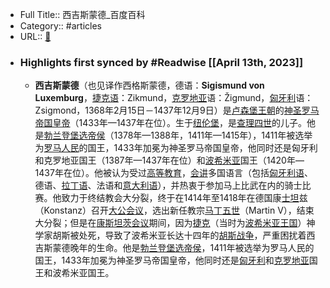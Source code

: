 - Full Title:: 西吉斯蒙德_百度百科
- Category:: #articles
- URL:: [🔗](https://baike.baidu.com/item/%E8%A5%BF%E5%90%89%E6%96%AF%E8%92%99%E5%BE%B7/7174831?fromtitle=%E8%A5%BF%E5%90%89%E6%96%AF%E5%AD%9F&fromid=583169)
- ### Highlights first synced by #Readwise [[April 13th, 2023]]
    - **西吉斯蒙德**（也见译作西格斯蒙德，德语：**Sigismund von Luxemburg**，[捷克语](/item/%E6%8D%B7%E5%85%8B%E8%AF%AD/676028?fromModule=lemma_inlink)：Zikmund，[克罗地亚](/item/%E5%85%8B%E7%BD%97%E5%9C%B0%E4%BA%9A/346016?fromModule=lemma_inlink)语：Žigmund，[匈牙利](/item/%E5%8C%88%E7%89%99%E5%88%A9/191888?fromModule=lemma_inlink)语：Zsigmond，1368年2月15日－1437年12月9日）是[卢森堡王朝](/item/%E5%8D%A2%E6%A3%AE%E5%A0%A1%E7%8E%8B%E6%9C%9D/8582533?fromModule=lemma_inlink)的[神圣罗马帝国皇帝](/item/%E7%A5%9E%E5%9C%A3%E7%BD%97%E9%A9%AC%E5%B8%9D%E5%9B%BD%E7%9A%87%E5%B8%9D/935821?fromModule=lemma_inlink)（1433年—1437年在位）。生于[纽伦堡](/item/%E7%BA%BD%E4%BC%A6%E5%A0%A1/65178?fromModule=lemma_inlink)，是[查理四世](/item/%E6%9F%A5%E7%90%86%E5%9B%9B%E4%B8%96?fromModule=lemma_inlink)的儿子。他是[勃兰登堡选帝侯](/item/%E5%8B%83%E5%85%B0%E7%99%BB%E5%A0%A1%E9%80%89%E5%B8%9D%E4%BE%AF/10987854?fromModule=lemma_inlink)（1378年—1388年，1411年—1415年），1411年被选举为[罗马人民](/item/%E7%BD%97%E9%A9%AC%E4%BA%BA%E6%B0%91/56059110?fromModule=lemma_inlink)的国王，1433年加冕为神圣罗马帝国皇帝，他同时还是匈牙利和克罗地亚国王（1387年—1437年在位）和[波希米亚](/item/%E6%B3%A2%E5%B8%8C%E7%B1%B3%E4%BA%9A/51059?fromModule=lemma_inlink)国王（1420年—1437年在位）。他被认为受过[高等教育](/item/%E9%AB%98%E7%AD%89%E6%95%99%E8%82%B2/269992?fromModule=lemma_inlink)，[会讲](/item/%E4%BC%9A%E8%AE%B2/5413848?fromModule=lemma_inlink)多国语言（包括[匈牙利语](/item/%E5%8C%88%E7%89%99%E5%88%A9%E8%AF%AD/676793?fromModule=lemma_inlink)、德语、[拉丁语](/item/%E6%8B%89%E4%B8%81%E8%AF%AD/747781?fromModule=lemma_inlink)、法语和[意大利语](/item/%E6%84%8F%E5%A4%A7%E5%88%A9%E8%AF%AD/676435?fromModule=lemma_inlink)），并热衷于参加马上比武在内的骑士比赛。他致力于终结教会大分裂，终于在1414年至1418年在德国康[士坦](/item/%E5%A3%AB%E5%9D%A6/10601949?fromModule=lemma_inlink)兹（Konstanz）召开[大公会议](/item/%E5%A4%A7%E5%85%AC%E4%BC%9A%E8%AE%AE/3735402?fromModule=lemma_inlink)，选出新任教宗[马丁五世](/item/%E9%A9%AC%E4%B8%81%E4%BA%94%E4%B8%96/4159450?fromModule=lemma_inlink)（Martin V），结束大分裂；但是在[康斯坦茨会议](/item/%E5%BA%B7%E6%96%AF%E5%9D%A6%E8%8C%A8%E4%BC%9A%E8%AE%AE/6136970?fromModule=lemma_inlink)期间，因为[捷克](/item/%E6%8D%B7%E5%85%8B/191121?fromModule=lemma_inlink)（当时为[波希米亚王国](/item/%E6%B3%A2%E5%B8%8C%E7%B1%B3%E4%BA%9A%E7%8E%8B%E5%9B%BD/1239853?fromModule=lemma_inlink)）神学家胡斯被处死，导致了波希米亚长达十四年的[胡斯战争](/item/%E8%83%A1%E6%96%AF%E6%88%98%E4%BA%89/1550423?fromModule=lemma_inlink)，严重困扰着西吉斯蒙德晚年的生命。他是[勃兰登堡选帝侯](/item/%E5%8B%83%E5%85%B0%E7%99%BB%E5%A0%A1%E9%80%89%E5%B8%9D%E4%BE%AF/10987854?fromModule=lemma_inlink)，1411年被选举为罗马人民的国王，1433年加冕为神圣罗马帝国皇帝，他同时还是[匈牙利](/item/%E5%8C%88%E7%89%99%E5%88%A9/191888?fromModule=lemma_inlink)和[克罗地亚](/item/%E5%85%8B%E7%BD%97%E5%9C%B0%E4%BA%9A/346016?fromModule=lemma_inlink)国王和波希米亚国王。
